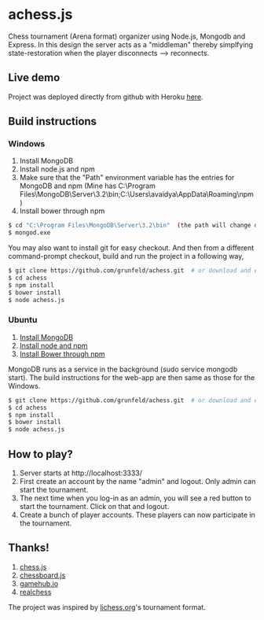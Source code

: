 # achess.js
Chess tournament (Arena format) organizer using Node.js, Mongodb and Express.
In this design the server acts as a "middleman" thereby simplfying state-restoration when
the player disconnects --> reconnects.

## Live demo
Project was deployed directly from github with Heroku [here](https://peaceful-taiga-36791.herokuapp.com).

## Build instructions

### Windows

1. Install MongoDB
2. Install node.js and npm
3. Make sure that the "Path" environment variable has the entries for MongoDB and npm
(Mine has C:\Program Files\MongoDB\Server\3.2\bin\;C:\Users\avaidya\AppData\Roaming\npm)
4. Install bower through npm

```sh
$ cd "C:\Program Files\MongoDB\Server\3.2\bin"  (the path will change depending upon your installation folder and version)
$ mongod.exe
```
You may also want to install git for easy checkout. And then from a different command-prompt checkout, build and run the project in a following way,

```sh
$ git clone https://github.com/grunfeld/achess.git  # or download and extract the achess folder from github
$ cd achess
$ npm install
$ bower install
$ node achess.js
```

### Ubuntu

1. [Install MongoDB](https://docs.mongodb.com/manual/tutorial/install-mongodb-on-ubuntu/)
2. [Install node and npm](http://www.hostingadvice.com/how-to/install-nodejs-ubuntu-14-04/#node-version-manager)
3. [Install Bower through npm](https://syntaxsugar.github.io/posts/2014/05/how-to-install-bower-on-ubuntu-1404-lts/)

MongoDB runs as a service in the background (sudo service mongodb start). The build instructions for the web-app
are then same as those for the Windows.

```sh
$ git clone https://github.com/grunfeld/achess.git  # or download and extract the achess folder from github
$ cd achess
$ npm install
$ bower install
$ node achess.js
```
## How to play?
1. Server starts at http://localhost:3333/
2. First create an account by the name "admin" and logout. Only admin can start the tournament.
3. The next time when you log-in as an admin, you will see a red button to start the tournament. Click on that and logout.
4. Create a bunch of player accounts. These players can now participate in the tournament.

## Thanks!
1. [chess.js](https://github.com/jhlywa/chess.js)
2. [chessboard.js](http://chessboardjs.com/)
3. [gamehub.io](https://github.com/benas/gamehub.io)
4. [realchess](https://github.com/dwcares/realchess)

The project was inspired by [lichess.org](https://en.lichess.org/)'s tournament format.
